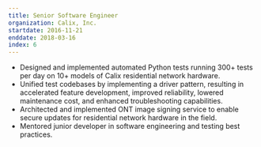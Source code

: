 ```yaml
---
title: Senior Software Engineer
organization: Calix, Inc.
startdate: 2016-11-21
enddate: 2018-03-16
index: 6
---
```


* Designed and implemented automated Python tests running 300+ tests
  per day on 10+ models of Calix residential network hardware.
* Unified test codebases by implementing a driver pattern, resulting in
  accelerated feature development, improved reliability, lowered maintenance
  cost, and enhanced troubleshooting capabilities.
* Architected and implemented ONT image signing service to enable secure updates
  for residential network hardware in the field.
* Mentored junior developer in software engineering and testing best practices.
